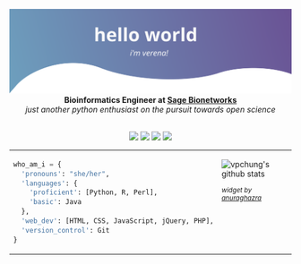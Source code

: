 <p align="center">
  <img src="https://github.com/vpchung/vpchung/blob/main/banner.svg" alt="hello world, i'm verena"> <br/>
  <strong>Bioinformatics Engineer at <a href="https://sagebionetworks.org/">Sage Bionetworks</a></strong> <br/>
  <em>just another python enthusiast on the pursuit towards open science</em> <br/><br/>
</p>

<p align="center">
  <a href="https://github.com/vpchung"><img src="https://img.shields.io/badge/-vpchung-5E5E5E?style=flat-square&logo=GitHub&logoColor=white"></a>
  <a href="https://www.linkedin.com/in/vpchung/"><img src="https://img.shields.io/badge/-vpchung-0A66C2?style=flat-square&logo=LinkedIn&logoColor=white"></a> 
  <a href="https://orcid.org/0000-0002-5622-7998"><img src="https://img.shields.io/badge/-verena--chung-A6CE39?style=flat-square&logo=ORCID&logoColor=white"></a> 
  <a href="https://scholar.google.com/citations?user=kAKvnB8AAAAJ"><img src="https://img.shields.io/badge/-verena--chung-C6002B?style=flat-square&logo=Google-Scholar&logoColor=white"></a> 
</p>

<table><tr><td valign="top" width="50%">
  
```python
who_am_i = {
  'pronouns': "she/her",
  'languages': {
    'proficient': [Python, R, Perl],
    'basic': Java
  },
  'web_dev': [HTML, CSS, JavaScript, jQuery, PHP],
  'version_control': Git
}
```

</td><td valign="top" width="50%">
  
![vpchung's github stats](https://github-readme-stats.vercel.app/api?username=vpchung&show_icons=true&theme=dracula)

  <sup>
  
  _widget by [anuraghazra](https://github.com/anuraghazra/github-readme-stats)_
  
  </sup>

</td></tr></table>

<!--
**vpchung/vpchung** is a ✨ _special_ ✨ repository because its `README.md` (this file) appears on your GitHub profile.

Here are some ideas to get you started:

- 🔭 I’m currently working on ...
- 🌱 I’m currently learning ...
- 👯 I’m looking to collaborate on ...
- 🤔 I’m looking for help with ...
- 💬 Ask me about ...
- 📫 How to reach me: ...
- 😄 Pronouns: ...
- ⚡ Fun fact: ...
-->
